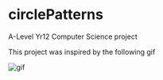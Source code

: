 # circlePatterns
A-Level Yr12 Computer Science project

This project was inspired by the following gif

![gif](https://i.imgur.com/f4J2NfE.giff)
